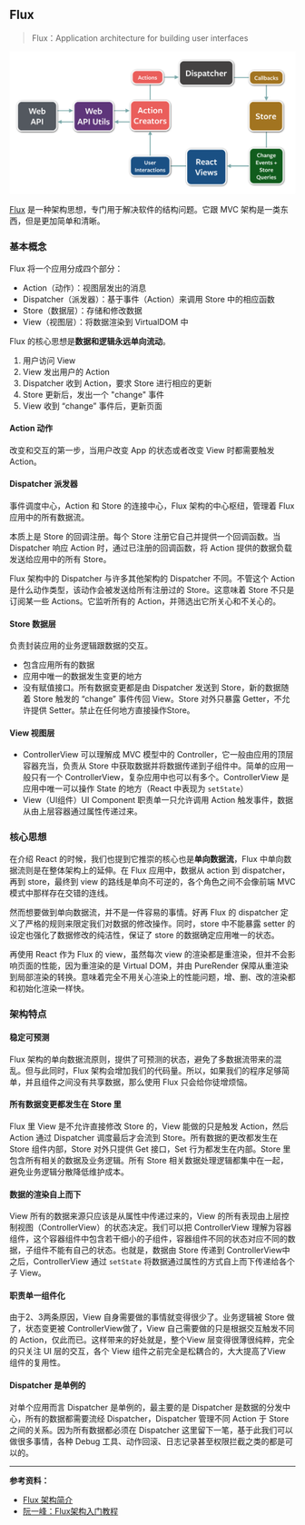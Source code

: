 ## Flux

> Flux：Application architecture for building user interfaces

![Flux](../../Screenshots/flux-diagram-white-background.png)

[Flux](https://facebook.github.io/flux/) 是一种架构思想，专门用于解决软件的结构问题。它跟 MVC 架构是一类东西，但是更加简单和清晰。

### 基本概念

Flux 将一个应用分成四个部分：

* Action（动作）：视图层发出的消息
* Dispatcher（派发器）：基于事件（Action）来调用 Store 中的相应函数
* Store（数据层）：存储和修改数据
* View（视图层）：将数据渲染到 VirtualDOM 中

Flux 的核心思想是**数据和逻辑永远单向流动**。

1. 用户访问 View
2. View 发出用户的 Action
3. Dispatcher 收到 Action，要求 Store 进行相应的更新
4. Store 更新后，发出一个 "change" 事件
5. View 收到 “change” 事件后，更新页面

#### Action 动作

改变和交互的第一步，当用户改变 App 的状态或者改变 View 时都需要触发 Action。

#### Dispatcher  派发器

事件调度中心，Action 和 Store 的连接中心，Flux 架构的中心枢纽，管理着 Flux 应用中的所有数据流。

本质上是 Store 的回调注册。每个 Store 注册它自己并提供一个回调函数。当 Dispatcher 响应 Action 时，通过已注册的回调函数，将 Action 提供的数据负载发送给应用中的所有 Store。

Flux 架构中的 Dispatcher 与许多其他架构的 Dispatcher 不同。不管这个 Action 是什么动作类型，该动作会被发送给所有注册过的 Store。这意味着 Store 不只是订阅某一些 Actions。它监听所有的 Action，并筛选出它所关心和不关心的。

#### Store 数据层

负责封装应用的业务逻辑跟数据的交互。

- 包含应用所有的数据
- 应用中唯一的数据发生变更的地方
- 没有赋值接口。所有数据变更都是由 Dispatcher 发送到 Store，新的数据随着 Store 触发的 “change” 事件传回 View。Store 对外只暴露 Getter，不允许提供 Setter。禁止在任何地方直接操作Store。

#### View 视图层

- ControllerView 可以理解成 MVC 模型中的 Controller，它一般由应用的顶层容器充当，负责从 Store 中获取数据并将数据传递到子组件中。简单的应用一般只有一个 ControllerView，复杂应用中也可以有多个。ControllerView 是应用中唯一可以操作 State 的地方（React 中表现为 `setState`）
- View（UI组件）UI Component 职责单一只允许调用 Action 触发事件，数据从由上层容器通过属性传递过来。

### 核心思想

在介绍 React 的时候，我们也提到它推崇的核心也是**单向数据流**，Flux 中单向数据流则是在整体架构上的延伸。在 Flux 应用中，数据从 action 到 dispatcher，再到 store，最终到 view 的路线是单向不可逆的，各个角色之间不会像前端 MVC 模式中那样存在交错的连线。

然而想要做到单向数据流，并不是一件容易的事情。好再 Flux 的 dispatcher 定义了严格的规则来限定我们对数据的修改操作。同时，store 中不能暴露 setter 的设定也强化了数据修改的纯洁性，保证了 store 的数据确定应用唯一的状态。

再使用 React 作为 Flux 的 view，虽然每次 view 的渲染都是重渲染，但并不会影响页面的性能，因为重渲染的是 Virtual DOM，并由 PureRender 保障从重渲染到局部渲染的转换。意味着完全不用关心渲染上的性能问题，增、删、改的渲染都和初始化渲染一样快。

### 架构特点

#### 稳定可预测

Flux 架构的单向数据流原则，提供了可预测的状态，避免了多数据流带来的混乱。但与此同时，Flux 架构会增加我们的代码量。所以，如果我们的程序足够简单，并且组件之间没有共享数据，那么使用 Flux 只会给你徒增烦恼。

#### 所有数据变更都发生在 Store 里

Flux 里 View 是不允许直接修改 Store 的，View 能做的只是触发 Action，然后 Action 通过 Dispatcher 调度最后才会流到 Store。所有数据的更改都发生在 Store 组件内部，Store 对外只提供 Get 接口，Set 行为都发生在内部。Store 里包含所有相关的数据及业务逻辑。所有 Store 相关数据处理逻辑都集中在一起，避免业务逻辑分散降低维护成本。

#### 数据的渲染自上而下

View 所有的数据来源只应该是从属性中传递过来的，View 的所有表现由上层控制视图（ControllerView）的状态决定。我们可以把 ControllerView 理解为容器组件，这个容器组件中包含若干细小的子组件，容器组件不同的状态对应不同的数据，子组件不能有自己的状态。也就是，数据由 Store 传递到 ControllerView中之后，ControllerView 通过 `setState` 将数据通过属性的方式自上而下传递给各个子 View。

#### 职责单一组件化

由于2、3两条原因，View 自身需要做的事情就变得很少了。业务逻辑被 Store 做了，状态变更被 ControllerView做了，View 自己需要做的只是根据交互触发不同的 Action，仅此而已。这样带来的好处就是，整个View 层变得很薄很纯粹，完全的只关注 UI 层的交互，各个 View 组件之前完全是松耦合的，大大提高了View 组件的复用性。

#### Dispatcher 是单例的

对单个应用而言 Dispatcher 是单例的，最主要的是 Dispatcher 是数据的分发中心，所有的数据都需要流经 Dispatcher，Dispatcher 管理不同 Action 于 Store 之间的关系。因为所有数据都必须在 Dispatcher 这里留下一笔，基于此我们可以做很多事情，各种 Debug 工具、动作回滚、日志记录甚至权限拦截之类的都是可以的。

---

**参考资料：**

* [Flux 架构简介](https://www.jdon.com/idea/flux.html)
* [阮一峰：Flux架构入门教程](http://www.ruanyifeng.com/blog/2016/01/flux.html)

